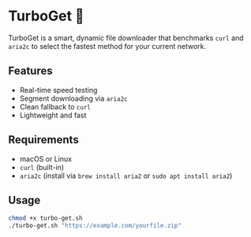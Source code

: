 # TurboGet 🚀

TurboGet is a smart, dynamic file downloader that benchmarks `curl` and `aria2c` to select the fastest method for your current network.

## Features

- Real-time speed testing
- Segment downloading via `aria2c`
- Clean fallback to `curl`
- Lightweight and fast

## Requirements

- macOS or Linux
- `curl` (built-in)
- `aria2c` (install via `brew install aria2` or `sudo apt install aria2`)

## Usage

```bash
chmod +x turbo-get.sh
./turbo-get.sh "https://example.com/yourfile.zip"
